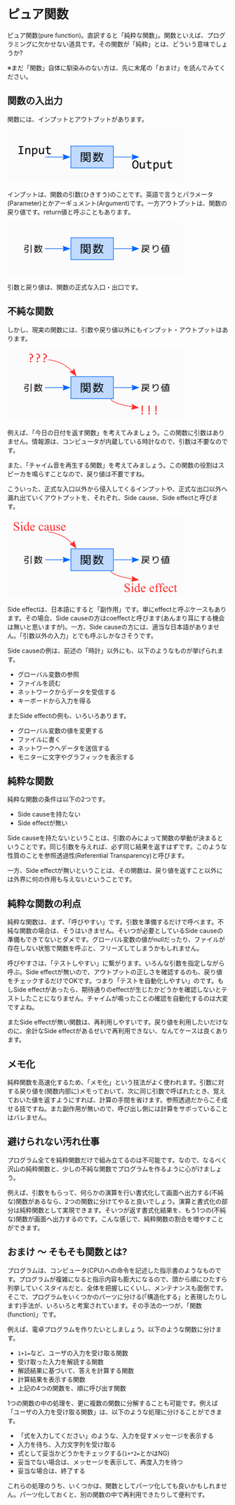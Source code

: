 # ピュア関数

ピュア関数(pure function)。直訳すると「純粋な関数」。関数といえば、プログラミングに欠かせない道具です。その関数が「純粋」とは、どういう意味でしょうか?

※まだ「関数」自体に馴染みのない方は、先に末尾の「おまけ」を読んでみてください。

## 関数の入出力

関数には、インプットとアウトプットがあります。

![image](../img/purefunc1.png)

インプットは、関数の引数(ひきすう)のことです。英語で言うとパラメータ(Parameter)とかアーギュメント(Argument)です。一方アウトプットは、関数の戻り値です。return値と呼ぶこともあります。

![image](../img/purefunc2.png)

引数と戻り値は、関数の正式な入口・出口です。

## 不純な関数

しかし、現実の関数には、引数や戻り値以外にもインプット・アウトプットはあります。

![image](../img/purefunc3.png)

例えば、「今日の日付を返す関数」を考えてみましょう。この関数に引数はありません。情報源は、コンピュータが内蔵している時計なので、引数は不要なのです。

また、「チャイム音を再生する関数」を考えてみましょう。この関数の役割はスピーカを鳴らすことなので、戻り値は不要ですね。

こういった、正式な入口以外から侵入してくるインプットや、正式な出口以外へ漏れ出ていくアウトプットを、それぞれ、Side cause、Side effectと呼びます。

![image](../img/purefunc4.png)

Side effectは、日本語にすると「副作用」です。単にeffectと呼ぶケースもあります。その場合、Side causeの方はcoeffectと呼びます(あんまり耳にする機会は無いと思いますが)。一方、Side causeの方には、適当な日本語がありません。「引数以外の入力」とでも呼ぶしかなさそうです。

Side causeの例は、前述の「時計」以外にも、以下のようなものが挙げられます。

- グローバル変数の参照
- ファイルを読む
- ネットワークからデータを受信する
- キーボードから入力を得る

またSide effectの例も、いろいろあります。

- グローバル変数の値を変更する
- ファイルに書く
- ネットワークへデータを送信する
- モニターに文字やグラフィックを表示する

## 純粋な関数

純粋な関数の条件は以下の2つです。

- Side causeを持たない
- Side effectが無い

Side causeを持たないということは、引数のみによって関数の挙動が決まるということです。同じ引数を与えれば、必ず同じ結果を返すはずです。このような性質のことを参照透過性(Referential Transparency)と呼びます。

一方、Side effectが無いということは、その関数は、戻り値を返すこと以外には外界に何の作用も与えないということです。

## 純粋な関数の利点

純粋な関数は、まず、「呼びやすい」です。引数を準備するだけで呼べます。不純な関数の場合は、そうはいきません。そいつが必要としているSide causeの準備もできてないとダメです。グローバル変数の値がnullだったり、ファイルが存在しない状態で関数を呼ぶと、フリーズしてしまうかもしれません。

呼びやすさは、「テストしやすい」に繋がります。いろんな引数を指定しながら呼ぶ。Side effectが無いので、アウトプットの正しさを確認するのも、戻り値をチェックするだけでOKです。つまり「テストを自動化しやすい」のです。もしSide effectがあったら、期待通りのeffectが生じたかどうかを確認しないとテストしたことになりません。チャイムが鳴ったことの確認を自動化するのは大変ですよね。

またSide effectが無い関数は、再利用しやすいです。戻り値を利用したいだけなのに、余計なSide effectがあるせいで再利用できない、なんてケースは良くあります。

## メモ化

純粋関数を高速化するため、「メモ化」という技法がよく使われます。引数に対する戻り値を(関数内部に)メモっておいて、次に同じ引数で呼ばれたとき、覚えておいた値を返すようにすれば、計算の手間を省けます。参照透過だからこそ成せる技ですね。また副作用が無いので、呼び出し側には計算をサボっていることはバレません。

## 避けられない汚れ仕事

プログラム全てを純粋関数だけで組み立てるのは不可能です。なので、なるべく沢山の純粋関数と、少しの不純な関数でプログラムを作るように心がけましょう。

例えば、引数をもらって、何らかの演算を行い書式化して画面へ出力する(不純な)関数があるなら、2つの関数に分けてやると良いでしょう。演算と書式化の部分は純粋関数として実現できます。そいつが返す書式化結果を、もう1つの(不純な)関数が画面へ出力するのです。こんな感じで、純粋関数の割合を増やすことができます。

## おまけ 〜 そもそも関数とは?

プログラムは、コンピュータ(CPU)への命令を記述した指示書のようなものです。プログラムが複雑になると指示内容も膨大になるので、頭から順にひたすら列挙していくスタイルだと、全体を把握しにくいし、メンテナンスも面倒です。そこで、プログラムをいくつかのパーツに分ける(「構造化する」と表現したりします)手法が、いろいろと考案されています。その手法の一つが、「関数(function)」です。

例えば、電卓プログラムを作りたいとしましょう。以下のような関数に分けます。

- `1+1=`など、ユーザの入力を受け取る関数
- 受け取った入力を解読する関数
- 解読結果に基づいて、答えを計算する関数
- 計算結果を表示する関数
- 上記の4つの関数を、順に呼び出す関数

1つの関数の中の処理を、更に複数の関数に分解することも可能です。例えば「ユーザの入力を受け取る関数」は、以下のような処理に分けることができます。

- 「式を入力してください」のような、入力を促すメッセージを表示する
- 入力を待ち、入力文字列を受け取る
- 式として妥当かどうかをチェックする(`1+*2=`とかはNG)
- 妥当でない場合は、メッセージを表示して、再度入力を待つ
- 妥当な場合は、終了する

これらの処理のうち、いくつかは、関数としてパーツ化しても良いかもしれません。パーツ化しておくと、別の関数の中で再利用できたりして便利です。
